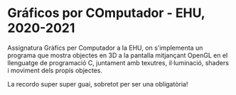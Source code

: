 # Gráficos por COmputador - EHU, 2020-2021

Assignatura Gràfics per Computador a la EHU, on s'implementa un programa que mostra objectes en 3D a la pantalla mitjançant OpenGL en el llenguatge de programació C, juntament amb texutres, il·luminació, shaders i moviment dels propis objectes.

La recordo super super guai, sobretot per ser una obligatòria!
